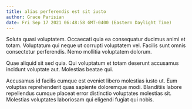```yaml
---
title: alias perferendis est sit iusto
author: Grace Parisian
date: Fri Sep 17 2021 06:48:58 GMT-0400 (Eastern Daylight Time)
---
```

Soluta quasi voluptatem. Occaecati quia ea consequatur ducimus animi et totam. Voluptatum qui neque ut corrupti voluptatem vel. Facilis sunt omnis consectetur perferendis. Nemo mollitia voluptatem dolorum.

 Quae aliquid sit sed quia. Qui voluptatum et totam deserunt accusamus incidunt voluptate aut. Molestias beatae qui.

 Accusamus id facilis cumque est eveniet libero molestias iusto ut. Eum voluptas reprehenderit quas sapiente doloremque modi. Blanditiis labore repellendus cumque placeat error distinctio voluptates molestias sit. Molestias voluptates laboriosam qui eligendi fugiat qui nobis.